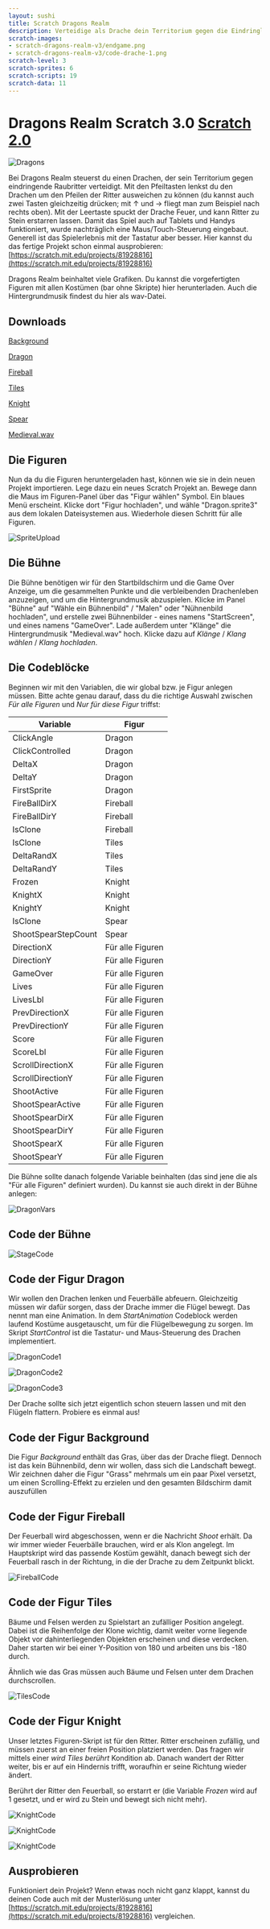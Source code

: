 ```yaml
---
layout: sushi
title: Scratch Dragons Realm
description: Verteidige als Drache dein Territorium gegen die Eindringlinge.
scratch-images:
- scratch-dragons-realm-v3/endgame.png
- scratch-dragons-realm-v3/code-drache-1.png
scratch-level: 3
scratch-sprites: 6
scratch-scripts: 19
scratch-data: 11
---
```


# Dragons Realm <span class="badge badge-scratch3">Scratch 3.0</span> <a href="scratch-dragons-realm.html" class="change-scratch-version">Scratch 2.0</a>

![Dragons](scratch-dragons-realm-v3/dragons.png)

Bei Dragons Realm steuerst du einen Drachen, der sein Territorium gegen eindringende Raubritter verteidigt.
Mit den Pfeiltasten lenkst du den Drachen um den Pfeilen der Ritter ausweichen zu können (du kannst auch zwei Tasten gleichzeitig drücken; mit ↑ und → fliegt man zum Beispiel nach rechts oben). Mit der Leertaste spuckt der Drache Feuer, und kann Ritter zu Stein erstarren lassen.
Damit das Spiel auch auf Tablets und Handys funktioniert, wurde nachträglich eine Maus/Touch-Steuerung eingebaut. Generell ist das Spielerlebnis mit der Tastatur aber besser. Hier kannst du das fertige Projekt schon einmal ausprobieren: [https://scratch.mit.edu/projects/81928816](https://scratch.mit.edu/projects/81928816)

Dragons Realm beinhaltet viele Grafiken. Du kannst die vorgefertigten Figuren mit allen Kostümen (bar ohne Skripte) hier herunterladen. Auch die Hintergrundmusik findest du hier als wav-Datei.

## Downloads

[Background](scratch-dragons-realm-v3/Background.sprite3)

[Dragon](scratch-dragons-realm-v3/Dragon.sprite3)

[Fireball](scratch-dragons-realm-v3/Fireball.sprite3)

[Tiles](scratch-dragons-realm-v3/Tiles.sprite3)

[Knight](scratch-dragons-realm-v3/Knight.sprite3)

[Spear](scratch-dragons-realm-v3/Spear.sprite3)

[Medieval.wav](scratch-dragons-realm-v3/Medieval.wav)

## Die Figuren

Nun da du die Figuren heruntergeladen hast, können wie sie in dein neuen Projekt importieren. Lege dazu ein neues Scratch Projekt an. Bewege dann die Maus im Figuren-Panel über das "Figur wählen" Symbol. Ein blaues Menü erscheint. Klicke dort "Figur hochladen", und wähle "Dragon.sprite3" aus dem lokalen Dateisystemen aus. Wiederhole diesen Schritt für alle Figuren.

![SpriteUpload](scratch-dragons-realm-v3/sprite-upload.png)

## Die Bühne

Die Bühne benötigen wir für den Startbildschirm und die Game Over Anzeige, um die gesammelten Punkte und die verbleibenden Drachenleben anzuzeigen, und um die Hintergrundmusik abzuspielen. Klicke im Panel "Bühne" auf "Wähle ein Bühnenbild" / "Malen" oder "Nühnenbild hochladen", und erstelle zwei Bühnenbilder - eines namens "StartScreen", und eines namens "GameOver". Lade außerdem unter "Klänge" die Hintergrundmusik "Medieval.wav" hoch. Klicke dazu auf *Klänge* / *Klang wählen* / *Klang hochladen*.

## Die Codeblöcke

Beginnen wir mit den Variablen, die wir global bzw. je Figur anlegen müssen. 
Bitte achte genau darauf, dass du die richtige Auswahl zwischen *Für alle Figuren* und *Nur für diese Figur* triffst:

|Variable|Figur|
|---|---|
|ClickAngle|Dragon|
|ClickControlled|Dragon|
|DeltaX|Dragon|
|DeltaY|Dragon|
|FirstSprite|Dragon|
|FireBallDirX|Fireball|
|FireBallDirY|Fireball|
|IsClone|Fireball|
|IsClone|Tiles|
|DeltaRandX|Tiles|
|DeltaRandY|Tiles|
|Frozen|Knight|
|KnightX|Knight|
|KnightY|Knight|
|IsClone|Spear|
|ShootSpearStepCount|Spear|
|DirectionX|Für alle Figuren|
|DirectionY|Für alle Figuren|
|GameOver|Für alle Figuren|
|Lives|Für alle Figuren|
|LivesLbl|Für alle Figuren|
|PrevDirectionX|Für alle Figuren|
|PrevDirectionY|Für alle Figuren|
|Score|Für alle Figuren|
|ScoreLbl|Für alle Figuren|
|ScrollDirectionX|Für alle Figuren|
|ScrollDirectionY|Für alle Figuren|
|ShootActive|Für alle Figuren|
|ShootSpearActive|Für alle Figuren|
|ShootSpearDirX|Für alle Figuren|
|ShootSpearDirY|Für alle Figuren|
|ShootSpearX|Für alle Figuren|
|ShootSpearY|Für alle Figuren|

Die Bühne sollte danach folgende Variable beinhalten (das sind jene die als "Für alle Figuren" definiert wurden). Du kannst sie auch direkt in der Bühne anlegen:

![DragonVars](scratch-dragons-realm-v3/stage-vars.png)

## Code der Bühne

![StageCode](scratch-dragons-realm-v3/dragon-code1.png)

## Code der Figur Dragon

Wir wollen den Drachen lenken und Feuerbälle abfeuern.
Gleichzeitig müssen wir dafür sorgen, dass der Drache immer die Flügel bewegt.
Das nennt man eine Animation.
In dem *StartAnimation* Codeblock werden laufend Kostüme ausgetauscht, um für die Flügelbewegung zu sorgen.
Im Skript *StartControl* ist die Tastatur- und Maus-Steuerung des Drachen implementiert.

![DragonCode1](scratch-dragons-realm-v3/dragon-code1.png)

![DragonCode2](scratch-dragons-realm-v3/dragon-code2.png)

![DragonCode3](scratch-dragons-realm-v3/dragon-code3.png)

Der Drache sollte sich jetzt eigentlich schon steuern lassen und mit den Flügeln flattern. Probiere es einmal aus!
  
## Code der Figur Background

Die Figur *Background* enthält das Gras, über das der Drache fliegt.
Dennoch ist das kein Bühnenbild, denn wir wollen, dass sich die Landschaft bewegt. Wir zeichnen daher die Figur "Grass" mehrmals um ein paar Pixel versetzt, um einen Scrolling-Effekt zu erzielen und den gesamten Bildschirm damit auszufüllen

## Code der Figur Fireball

Der Feuerball wird abgeschossen, wenn er die Nachricht *Shoot* erhält.
Da wir immer wieder Feuerbälle brauchen, wird er als Klon angelegt.
Im Hauptskript wird das passende Kostüm gewählt, danach bewegt sich der Feuerball rasch in der Richtung, in die der Drache zu dem Zeitpunkt blickt.

![FireballCode](scratch-dragons-realm-v3/fireball-code.png)

## Code der Figur Tiles

Bäume und Felsen werden zu Spielstart an zufälliger Position angelegt.
Dabei ist die Reihenfolge der Klone wichtig, damit weiter vorne liegende Objekt vor dahinterliegenden Objekten erscheinen und diese verdecken. Daher starten wir bei einer Y-Position von 180 und arbeiten uns bis -180 durch.

Ähnlich wie das Gras müssen auch Bäume und Felsen unter dem Drachen durchscrollen.

![TilesCode](scratch-dragons-realm-v3/tiles-code.png)

## Code der Figur Knight

Unser letztes Figuren-Skript ist für den Ritter.
Ritter erscheinen zufällig, und müssen zuerst an einer freien Position platziert werden.
Das fragen wir mittels einer *wird Tiles berührt* Kondition ab. Danach wandert der Ritter weiter, bis er auf ein Hindernis trifft, woraufhin er seine Richtung wieder ändert.

Berührt der Ritter den Feuerball, so erstarrt er (die Variable *Frozen* wird auf 1 gesetzt, und er wird zu Stein und bewegt sich nicht mehr).

![KnightCode](scratch-dragons-realm-v3/knight-code-1.png)

![KnightCode](scratch-dragons-realm-v3/knight-code-2.png)

![KnightCode](scratch-dragons-realm-v3/knight-code-3.png)

## Ausprobieren

Funktioniert dein Projekt? Wenn etwas noch nicht ganz klappt, kannst du deinen Code auch mit der Musterlösung unter [https://scratch.mit.edu/projects/81928816](https://scratch.mit.edu/projects/81928816) vergleichen.
